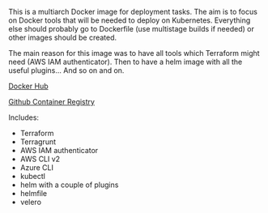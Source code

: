 This is a multiarch Docker image for deployment tasks. The aim is to focus on Docker tools that will be needed to deploy on Kubernetes. Everything else should probably go to Dockerfile (use multistage builds if needed) or other images should be created.

The main reason for this image was to have all tools which Terraform might need (AWS IAM authenticator). Then to have a helm image with all the useful plugins... And so on and on.

[Docker Hub](https://hub.docker.com/repository/docker/ernestas/deploy)

[Github Container Registry](https://github.com/ernetas/deploy/pkgs/container/deploy)

Includes:
- Terraform
- Terragrunt
- AWS IAM authenticator
- AWS CLI v2
- Azure CLI
- kubectl
- helm with a couple of plugins
- helmfile
- velero
